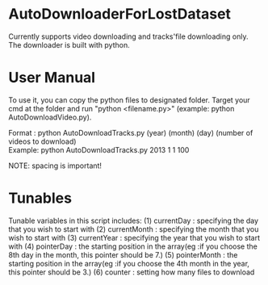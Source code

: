 # AutoDownloaderForLostDataset
Currently supports video downloading and tracks'file downloading only. The downloader is built with python.

# User Manual
To use it, you can copy the python files to designated folder. Target your cmd at the folder and run "python <filename.py>" (example: python AutoDownloadVideo.py).  
  
Format : python AutoDownloadTracks.py (year) (month) (day) (number of videos to download)  
Example: python AutoDownloadTracks.py 2013 1 1 100  
  
NOTE: spacing is important!  
# Tunables
Tunable variables in this script includes:
(1) currentDay : specifying the day that you wish to start with
(2) currentMonth : specifying the month that you wish to start with
(3) currentYear : specifying the year that you wish to start with
(4) pointerDay : the starting position in the array(eg :if you choose the 8th day in the month, this pointer should be 7.)
(5) pointerMonth : the starting position in the array(eg :if you choose the 4th month in the year, this pointer should be 3.) 
(6) counter : setting how many files to download


